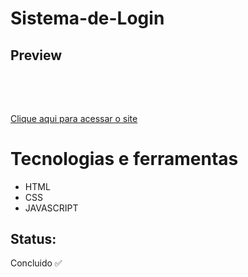 # Sistema-de-Login

## Preview
<div style='width: 100vw; display:flex; gap: 20px; flex-wrap: wrap; justify-content: center; margin: 40px 0'>
<img src="assets/img/readme/desktop-preview (1).png" alt="">
<img src="assets/img/readme/mobile -preview (1).png" alt="">
</div>

[Clique aqui para acessar o site](https://vicctorneve.github.io/SistemaDeLogin/)

# Tecnologias e ferramentas

- HTML
- CSS
- JAVASCRIPT

## Status:

Concluido ✅
